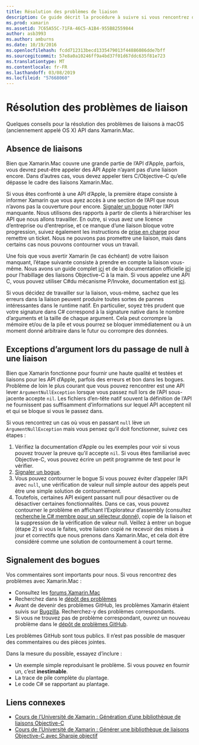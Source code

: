 ```yaml
---
title: Résolution des problèmes de liaison
description: Ce guide décrit la procédure à suivre si vous rencontrez des difficultés pour la liaison d’une bibliothèque Objective-C. En particulier, il traite des liaisons manquants, les exceptions d’argument lors du passage de null pour une liaison et signalement des bogues.
ms.prod: xamarin
ms.assetid: 7C65A55C-71FA-46C5-A1B4-955B82559844
author: asb3993
ms.author: amburns
ms.date: 10/19/2016
ms.openlocfilehash: fcdd712313becd1335479013f44886086dde7bff
ms.sourcegitcommit: 57e8a0a10246ff9a4bd37f01d67ddc635f81e723
ms.translationtype: MT
ms.contentlocale: fr-FR
ms.lasthandoff: 03/08/2019
ms.locfileid: "57668060"
---
```

# <a name="binding-troubleshooting"></a>Résolution des problèmes de liaison

Quelques conseils pour la résolution des problèmes de liaisons à macOS (anciennement appelé OS X) API dans Xamarin.Mac.

## <a name="missing-bindings"></a>Absence de liaisons

Bien que Xamarin.Mac couvre une grande partie de l’API d’Apple, parfois, vous devrez peut-être appeler des API Apple n’ayant pas d’une liaison encore. Dans d’autres cas, vous devez appeler tiers C/Objective-C qu’elle dépasse le cadre des liaisons Xamarin.Mac.

Si vous êtes confronté à une API d’Apple, la première étape consiste à informer Xamarin que vous ayez accès à une section de l’API que nous n’avons pas la couverture pour encore. [Signaler un bogue](#reporting-bugs) noter l’API manquante. Nous utilisons des rapports à partir de clients à hiérarchiser les API que nous allons travailler. En outre, si vous avez une licence d’entreprise ou d’entreprise, et ce manque d’une liaison bloque votre progression, suivez également les instructions de [prise en charge](http://xamarin.com/support) pour remettre un ticket. Nous ne pouvons pas promettre une liaison, mais dans certains cas nous pouvons contourner vous un travail.

Une fois que vous avertir Xamarin (le cas échéant) de votre liaison manquant, l’étape suivante consiste à prendre en compte la liaison vous-même. Nous avons un guide complet [ici](~/cross-platform/macios/binding/overview.md) et de la documentation officielle [ici](http://brendanzagaeski.appspot.com/xamarin/0002.html) pour l’habillage des liaisons Objective-C à la main. Si vous appelez une API C, vous pouvez utiliser C#du mécanisme P/Invoke, documentation est [ici](https://www.mono-project.com/docs/advanced/pinvoke/).

Si vous décidez de travailler sur la liaison, vous-même, sachez que les erreurs dans la liaison peuvent produire toutes sortes de pannes intéressantes dans le runtime natif. En particulier, soyez très prudent que votre signature dans C# correspond à la signature native dans le nombre d’arguments et la taille de chaque argument. Cela peut corrompre la mémoire et/ou de la pile et vous pourrez se bloquer immédiatement ou à un moment donné arbitraire dans le futur ou corrompre des données.

## <a name="argument-exceptions-when-passing-null-to-a-binding"></a>Exceptions d’argument lors du passage de null à une liaison

Bien que Xamarin fonctionne pour fournir une haute qualité et testées et liaisons pour les API d’Apple, parfois des erreurs et bon dans les bogues. Problème de loin le plus courant que vous pouvez rencontrer est une API lever `ArgumentNullException` lorsque vous passez null lors de l’API sous-jacente accepte `nil`. Les fichiers d’en-tête natif souvent la définition de l’API ne fournissent pas suffisamment d’informations sur lequel API acceptent nil et qui se bloque si vous le passez dans.

Si vous rencontrez un cas où vous en passant `null` lève un `ArgumentNullException` mais vous pensez qu’il doit fonctionner, suivez ces étapes :

1. Vérifiez la documentation d’Apple ou les exemples pour voir si vous pouvez trouver la preuve qu’il accepte `nil`. Si vous êtes familiarisé avec Objective-C, vous pouvez écrire un petit programme de test pour le vérifier.
2. [Signaler un bogue](#reporting-bugs).
3. Vous pouvez contourner le bogue Si vous pouvez éviter d’appeler l’API avec `null`, une vérification de valeur null simple autour des appels peut être une simple solution de contournement.
4. Toutefois, certaines API exigent passant null pour désactiver ou de désactiver certaines fonctionnalités. Dans ce cas, vous pouvez contourner le problème en affichant l’Explorateur d’assembly (consultez [recherche le C# membre pour un sélecteur donné](~/mac/app-fundamentals/mac-apis.md#finding_selector)), copie de la liaison et la suppression de la vérification de valeur null. Veillez à entrer un bogue (étape 2) si vous le faites, votre liaison copié ne recevoir des mises à jour et correctifs que nous prenons dans Xamarin.Mac, et cela doit être considéré comme une solution de contournement à court terme.

<a name="reporting-bugs"/>

## <a name="reporting-bugs"></a>Signalement des bogues

Vos commentaires sont importants pour nous. Si vous rencontrez des problèmes avec Xamarin.Mac :

- Consultez les [forums Xamarin.Mac](https://forums.xamarin.com/categories/mac)
- Recherchez dans le [dépôt des problèmes](https://github.com/xamarin/xamarin-macios/issues) 
- Avant de devenir des problèmes GitHub, les problèmes Xamarin étaient suivis sur [Bugzilla](https://bugzilla.xamarin.com/describecomponents.cgi). Recherchez-y des problèmes correspondants.
- Si vous ne trouvez pas de problème correspondant, ouvrez un nouveau problème dans le [dépôt de problèmes GitHub](https://github.com/xamarin/xamarin-macios/issues/new).

Les problèmes GitHub sont tous publics. Il n’est pas possible de masquer des commentaires ou des pièces jointes. 

Dans la mesure du possible, essayez d’inclure :

- Un exemple simple reproduisant le problème. Si vous pouvez en fournir un, c’est **inestimable**. 
- La trace de pile complète du plantage.
- Le code C# se rapportant au plantage. 

## <a name="related-links"></a>Liens connexes

- [Cours de l’Université de Xamarin : Génération d’une bibliothèque de liaisons Objective-C](https://university.xamarin.com/classes/track/all#building-an-objective-c-bindings-library)
- [Cours de l’Université de Xamarin : Générer une bibliothèque de liaisons Objective-C avec Sharpie objectif](https://university.xamarin.com/classes/track/all#build-an-objective-c-bindings-library-with-objective-sharpie)
